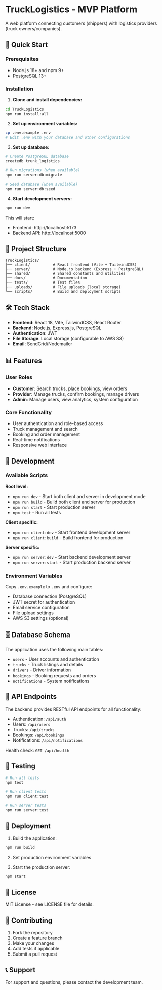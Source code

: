 # TruckLogistics - MVP Platform

A web platform connecting customers (shippers) with logistics providers (truck owners/companies).

## 🚀 Quick Start

### Prerequisites
- Node.js 18+ and npm 9+
- PostgreSQL 13+

### Installation

1. **Clone and install dependencies:**
```bash
cd TruckLogistics
npm run install:all
```

2. **Set up environment variables:**
```bash
cp .env.example .env
# Edit .env with your database and other configurations
```

3. **Set up database:**
```bash
# Create PostgreSQL database
createdb trunk_logistics

# Run migrations (when available)
npm run server:db:migrate

# Seed database (when available)
npm run server:db:seed
```

4. **Start development servers:**
```bash
npm run dev
```

This will start:
- Frontend: http://localhost:5173
- Backend API: http://localhost:5000

## 📁 Project Structure

```
TruckLogistics/
├── client/          # React frontend (Vite + TailwindCSS)
├── server/          # Node.js backend (Express + PostgreSQL)
├── shared/          # Shared constants and utilities
├── docs/            # Documentation
├── tests/           # Test files
├── uploads/         # File uploads (local storage)
└── scripts/         # Build and deployment scripts
```

## 🛠️ Tech Stack

- **Frontend**: React 18, Vite, TailwindCSS, React Router
- **Backend**: Node.js, Express.js, PostgreSQL
- **Authentication**: JWT
- **File Storage**: Local storage (configurable to AWS S3)
- **Email**: SendGrid/Nodemailer

## 📊 Features

### User Roles
- **Customer**: Search trucks, place bookings, view orders
- **Provider**: Manage trucks, confirm bookings, manage drivers
- **Admin**: Manage users, view analytics, system configuration

### Core Functionality
- User authentication and role-based access
- Truck management and search
- Booking and order management
- Real-time notifications
- Responsive web interface

## 🔧 Development

### Available Scripts

**Root level:**
- `npm run dev` - Start both client and server in development mode
- `npm run build` - Build both client and server for production
- `npm run start` - Start production server
- `npm test` - Run all tests

**Client specific:**
- `npm run client:dev` - Start frontend development server
- `npm run client:build` - Build frontend for production

**Server specific:**
- `npm run server:dev` - Start backend development server
- `npm run server:start` - Start production backend server

### Environment Variables

Copy `.env.example` to `.env` and configure:

- Database connection (PostgreSQL)
- JWT secret for authentication
- Email service configuration
- File upload settings
- AWS S3 settings (optional)

## 🗄️ Database Schema

The application uses the following main tables:
- `users` - User accounts and authentication
- `trucks` - Truck listings and details
- `drivers` - Driver information
- `bookings` - Booking requests and orders
- `notifications` - System notifications

## 📝 API Endpoints

The backend provides RESTful API endpoints for all functionality:
- Authentication: `/api/auth`
- Users: `/api/users`
- Trucks: `/api/trucks`
- Bookings: `/api/bookings`
- Notifications: `/api/notifications`

Health check: `GET /api/health`

## 🧪 Testing

```bash
# Run all tests
npm test

# Run client tests
npm run client:test

# Run server tests
npm run server:test
```

## 🚀 Deployment

1. Build the application:
```bash
npm run build
```

2. Set production environment variables

3. Start the production server:
```bash
npm start
```

## 📄 License

MIT License - see LICENSE file for details.

## 🤝 Contributing

1. Fork the repository
2. Create a feature branch
3. Make your changes
4. Add tests if applicable
5. Submit a pull request

## 📞 Support

For support and questions, please contact the development team.
